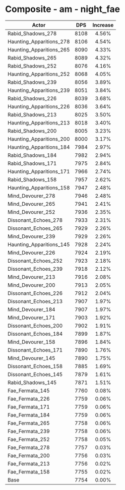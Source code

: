 # Composite - am - night_fae
| Actor | DPS | Increase |
|---|:---:|:---:|
|Rabid_Shadows_278|8108|4.56%|
|Haunting_Apparitions_278|8106|4.54%|
|Haunting_Apparitions_265|8090|4.33%|
|Rabid_Shadows_265|8089|4.32%|
|Rabid_Shadows_252|8076|4.16%|
|Haunting_Apparitions_252|8068|4.05%|
|Rabid_Shadows_239|8056|3.89%|
|Haunting_Apparitions_239|8051|3.84%|
|Rabid_Shadows_226|8039|3.68%|
|Haunting_Apparitions_226|8036|3.64%|
|Rabid_Shadows_213|8025|3.50%|
|Haunting_Apparitions_213|8018|3.40%|
|Rabid_Shadows_200|8005|3.23%|
|Haunting_Apparitions_200|8000|3.17%|
|Haunting_Apparitions_184|7984|2.97%|
|Rabid_Shadows_184|7982|2.94%|
|Rabid_Shadows_171|7975|2.84%|
|Haunting_Apparitions_171|7966|2.74%|
|Rabid_Shadows_158|7957|2.62%|
|Haunting_Apparitions_158|7947|2.48%|
|Mind_Devourer_278|7946|2.48%|
|Mind_Devourer_265|7941|2.41%|
|Mind_Devourer_252|7936|2.35%|
|Dissonant_Echoes_278|7933|2.31%|
|Dissonant_Echoes_265|7929|2.26%|
|Mind_Devourer_239|7929|2.26%|
|Haunting_Apparitions_145|7928|2.24%|
|Mind_Devourer_226|7924|2.19%|
|Dissonant_Echoes_252|7923|2.18%|
|Dissonant_Echoes_239|7918|2.12%|
|Mind_Devourer_213|7916|2.08%|
|Mind_Devourer_200|7913|2.05%|
|Dissonant_Echoes_226|7912|2.04%|
|Dissonant_Echoes_213|7907|1.97%|
|Mind_Devourer_184|7907|1.97%|
|Mind_Devourer_171|7903|1.92%|
|Dissonant_Echoes_200|7902|1.91%|
|Dissonant_Echoes_184|7899|1.87%|
|Mind_Devourer_158|7896|1.84%|
|Dissonant_Echoes_171|7890|1.76%|
|Mind_Devourer_145|7890|1.75%|
|Dissonant_Echoes_158|7885|1.69%|
|Dissonant_Echoes_145|7879|1.61%|
|Rabid_Shadows_145|7871|1.51%|
|Fae_Fermata_145|7760|0.08%|
|Fae_Fermata_226|7759|0.06%|
|Fae_Fermata_171|7759|0.06%|
|Fae_Fermata_184|7759|0.06%|
|Fae_Fermata_265|7758|0.06%|
|Fae_Fermata_239|7758|0.06%|
|Fae_Fermata_252|7758|0.05%|
|Fae_Fermata_278|7757|0.03%|
|Fae_Fermata_200|7756|0.03%|
|Fae_Fermata_213|7756|0.02%|
|Fae_Fermata_158|7755|0.02%|
|Base|7754|0.00%|

